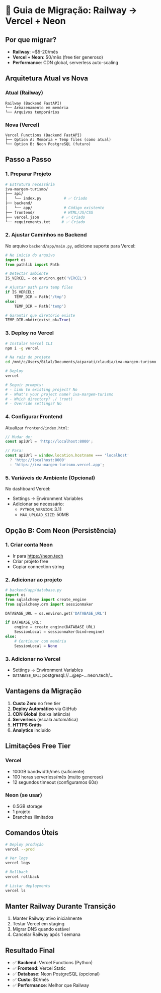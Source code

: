 # 🚀 Guia de Migração: Railway → Vercel + Neon

## Por que migrar?

- **Railway**: ~$5-20/mês
- **Vercel + Neon**: $0/mês (free tier generoso)
- **Performance**: CDN global, serverless auto-scaling

## Arquitetura Atual vs Nova

### Atual (Railway)
```
Railway (Backend FastAPI)
└── Armazenamento em memória
└── Arquivos temporários
```

### Nova (Vercel)
```
Vercel Functions (Backend FastAPI)
├── Option A: Memória + Temp files (como atual)
└── Option B: Neon PostgreSQL (futuro)
```

## Passo a Passo

### 1. Preparar Projeto

```bash
# Estrutura necessária
iva-margem-turismo/
├── api/
│   └── index.py          # ✅ Criado
├── backend/
│   └── app/              # Código existente
├── frontend/             # HTML/JS/CSS
├── vercel.json          # ✅ Criado
└── requirements.txt     # ✅ Criado
```

### 2. Ajustar Caminhos no Backend

No arquivo `backend/app/main.py`, adicione suporte para Vercel:

```python
# No início do arquivo
import os
from pathlib import Path

# Detectar ambiente
IS_VERCEL = os.environ.get('VERCEL')

# Ajustar path para temp files
if IS_VERCEL:
    TEMP_DIR = Path('/tmp')
else:
    TEMP_DIR = Path('temp')

# Garantir que diretório existe
TEMP_DIR.mkdir(exist_ok=True)
```

### 3. Deploy no Vercel

```bash
# Instalar Vercel CLI
npm i -g vercel

# Na raiz do projeto
cd /mnt/c/Users/Bilal/Documents/aiparati/claudia/iva-margem-turismo

# Deploy
vercel

# Seguir prompts:
# - Link to existing project? No
# - What's your project name? iva-margem-turismo
# - Which directory? ./ (root)
# - Override settings? No
```

### 4. Configurar Frontend

Atualizar `frontend/index.html`:

```javascript
// Mudar de:
const apiUrl = 'http://localhost:8000';

// Para:
const apiUrl = window.location.hostname === 'localhost' 
  ? 'http://localhost:8000' 
  : 'https://iva-margem-turismo.vercel.app';
```

### 5. Variáveis de Ambiente (Opcional)

No dashboard Vercel:
- Settings → Environment Variables
- Adicionar se necessário:
  - `PYTHON_VERSION`: 3.11
  - `MAX_UPLOAD_SIZE`: 50MB

## Opção B: Com Neon (Persistência)

### 1. Criar conta Neon
- Ir para https://neon.tech
- Criar projeto free
- Copiar connection string

### 2. Adicionar ao projeto

```python
# backend/app/database.py
import os
from sqlalchemy import create_engine
from sqlalchemy.orm import sessionmaker

DATABASE_URL = os.environ.get('DATABASE_URL')

if DATABASE_URL:
    engine = create_engine(DATABASE_URL)
    SessionLocal = sessionmaker(bind=engine)
else:
    # Continuar com memória
    SessionLocal = None
```

### 3. Adicionar no Vercel
- Settings → Environment Variables
- `DATABASE_URL`: postgresql://...@ep-...neon.tech/...

## Vantagens da Migração

1. **Custo Zero** no free tier
2. **Deploy Automático** via GitHub
3. **CDN Global** (baixa latência)
4. **Serverless** (escala automática)
5. **HTTPS Grátis**
6. **Analytics** incluído

## Limitações Free Tier

### Vercel
- 100GB bandwidth/mês (suficiente)
- 100 horas serverless/mês (muito generoso)
- 12 segundos timeout (configuramos 60s)

### Neon (se usar)
- 0.5GB storage
- 1 projeto
- Branches ilimitados

## Comandos Úteis

```bash
# Deploy produção
vercel --prod

# Ver logs
vercel logs

# Rollback
vercel rollback

# Listar deployments
vercel ls
```

## Manter Railway Durante Transição

1. Manter Railway ativo inicialmente
2. Testar Vercel em staging
3. Migrar DNS quando estável
4. Cancelar Railway após 1 semana

## Resultado Final

- ✅ **Backend**: Vercel Functions (Python)
- ✅ **Frontend**: Vercel Static
- ✅ **Database**: Neon PostgreSQL (opcional)
- ✅ **Custo**: $0/mês
- ✅ **Performance**: Melhor que Railway